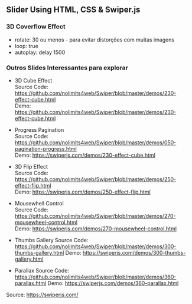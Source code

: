 ﻿## Slider Using HTML, CSS & Swiper.js

### 3D Coverflow Effect 
* rotate: 30 ou menos - para evitar distorções com muitas imagens
* loop: true
* autoplay: delay 1500

### Outros Slides Interessantes para explorar
* 3D Cube Effect<br>
  Source Code: https://github.com/nolimits4web/Swiper/blob/master/demos/230-effect-cube.html<br>
  Demo: https://github.com/nolimits4web/Swiper/blob/master/demos/230-effect-cube.html

* Progress Pagination<br>
  Source Code:<br>  https://github.com/nolimits4web/Swiper/blob/master/demos/050-pagination-progress.html<br>
  Demo: https://swiperjs.com/demos/230-effect-cube.html<br>
  
* 3D Flip Effect<br>
  Source Code: https://github.com/nolimits4web/Swiper/blob/master/demos/250-effect-flip.html<br>
  Demo: https://swiperjs.com/demos/250-effect-flip.html<br>
  
* Mousewhell Control<br>
  Source Code: https://github.com/nolimits4web/Swiper/blob/master/demos/270-mousewheel-control.html<br>
  Demo: https://swiperjs.com/demos/270-mousewheel-control.html<br>
  
 * Thumbs Gallery 
  Source Code: https://github.com/nolimits4web/Swiper/blob/master/demos/300-thumbs-gallery.html
  Demo: https://swiperjs.com/demos/300-thumbs-gallery.html
  
 * Parallax
  Source Code: https://github.com/nolimits4web/Swiper/blob/master/demos/360-parallax.html
  Demo: https://swiperjs.com/demos/360-parallax.html


Source: https://swiperjs.com/

